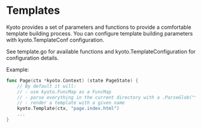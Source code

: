 # Templates

Kyoto provides a set of parameters and functions to provide a comfortable template building process. You can configure template building parameters with kyoto.TemplateConf configuration.

See template.go for available functions and kyoto.TemplateConfiguration for configuration details.

Example:

```go
func Page(ctx *kyoto.Context) (state PageState) {
	// By default it will:
	// - use kyoto.FuncMap as a FuncMap
	// - parse everything in the current directory with a .ParseGlob("*.html")
	// - render a template with a given name
	kyoto.Template(ctx, "page.index.html")
	...
}
```

